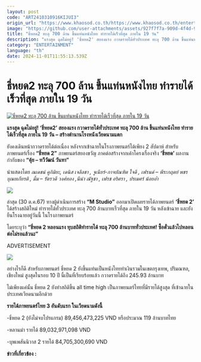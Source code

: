 ```yaml
---
layout: post
code: "ART2410310916KIJUI3"
origin_url: "https://www.khaosod.co.th/https://www.khaosod.co.th/entertainment/news_9482906"
image: "https://github.com/user-attachments/assets/927f7f7a-909d-4f4d-98ad-354818b53590"
title: "ธี่หยด2 ทะลุ 700 ล้าน ขึ้นแท่นหนังไทย ทำรายได้เร็วที่สุด ภายใน 19 วัน"
description: "แรงสุด ฉุดไม่อยู่! 'ธี่หยด2' สยองแรง กวาดรายได้ทั่วประเทศ ทะลุ 700 ล้าน ขึ้นแท่นหนังไทย ทำรายได้เร็วที่สุด ภายใน 19 วัน - สร้างตำนานโรงหนังเวียดนามแตก"
category: "ENTERTAINMENT"
language: "th"
date: 2024-11-01T11:55:13.539Z
---
```


# ธี่หยด2 ทะลุ 700 ล้าน ขึ้นแท่นหนังไทย ทำรายได้เร็วที่สุด ภายใน 19 วัน

[![ธี่หยด2 ทะลุ 700 ล้าน ขึ้นแท่นหนังไทย ทำรายได้เร็วที่สุด ภายใน 19 วัน](https://www.khaosod.co.th/wpapp/uploads/2024/10/teetod-700-m-3.jpg "ธี่หยด2 ทะลุ 700 ล้าน ขึ้นแท่นหนังไทย ทำรายได้เร็วที่สุด ภายใน 19 วัน")](https://www.khaosod.co.th/wpapp/uploads/2024/10/teetod-700-m-3.jpg)

**แรงสุด ฉุดไม่อยู่! ‘ธี่หยด2’ สยองแรง กวาดรายได้ทั่วประเทศ ทะลุ 700 ล้าน ขึ้นแท่นหนังไทย ทำรายได้เร็วที่สุด ภายใน 19 วัน – สร้างตำนานโรงหนังเวียดนามแตก**

ยังคงเดินหน้ากวาดรายได้ต่อเนื่อง หลังจากเข้าฉายในโรงภาพยนตร์ได้เพียง 2 สัปดาห์ สำหรับภาพยนตร์เรื่อง **“ธี่หยด 2”** ภาพยนตร์สยองขวัญ ภาคต่อสร้างจากเค้าโครงเรื่องจริง **‘ธี่หยด’** ผลงานกำกับของ **“คุ้ย – ทวีวัฒน์ วันทา”**

นำแสดงโดย _ณเดชน์ คูกิมิยะ, เดนิส เจลีลชา , จูเนียร์-กาจบัณฑิต ใจดี , เฟรนด์ – พีระกฤตย์ พชรบุณยเกียรติ , มิ้ม – รัตรวดี วงศ์ทอง ,นีน่า ณัฐชา , เฟรช อริศรา , ปรเมศร์ น้อยอ่ำ_

[![](https://www.khaosod.co.th/wpapp/uploads/2024/10/teetod-700-m.jpg)](https://www.khaosod.co.th/wpapp/uploads/2024/10/teetod-700-m.jpg)

ล่าสุด (30 ต.ค.67) ทางผู้ดำเนินการสร้าง **“M Studio”** ออกมาเปิดเผยรายได้ภาพยนตร์ **‘ธี่หยด 2’** ได้สร้างสถิติใหม่ ทำรายได้ทั่วประเทศ ทะลุ 700 ล้านบาทเร็วที่สุด ภายใน 19 วัน หลังเข้าฉาย และยังยืนโรงฉายอยู่วันนี้ ในโรงภาพยนตร์

โดยระบุว่า **“ธี่หยด 2 หลอนแรง ทุบสถิติทำรายได้ ทะลุ 700 ล้านบาททั่วประเทศ! ซื้อตั๋วแล้วไปหลอนต่อไม่รอแล้วนะ”**

ADVERTISEMENT

[![](https://www.khaosod.co.th/wpapp/uploads/2024/10/teetod-700-m-5.jpg)](https://www.khaosod.co.th/wpapp/uploads/2024/10/teetod-700-m-5.jpg)

อย่างไรก็ดี สำหรับภาพยนตร์ ธี่หยด 2 ยังขึ้นแท่นเป็นหนังไทยทำเงินรวมในเขตกรุงเทพ, ปริมณฑล, เชียงใหม่ สูงสุดในรอบ 10 ปี นี้เป็นที่เรียบร้อยแล้ว กวาดรายได้ถึง 245.93 ล้านบาท

ไม่เพียงแค่นั้น ธี่หยด 2 ยังทำสถิติขึ้น all time high เป็นภาพยนตร์ไทยที่มีรายได้สูงสุด ที่เข้าฉายในประเทศเวียดนามอีกด้วย

**รายได้ภาพยนตร์ไทย 3 อันดับแรก ในเวียดนามดังนี้**

\-ธี่หยด 2 (ยังไม่จบโปรแกรม) 89,456,473,225 VND หรือประมาณ 119 ล้านบาทไทย

\-หลานม่า รายได้ 89,032,971,098 VND

\-บุพเพสันนิวาส 2 รายได้ 84,705,300,690 VND

**ข่าวที่เกี่ยวข้อง :**
